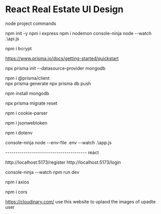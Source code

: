 # React Real Estate UI Design


node project commands

npm init -y
npm i express
npm i nodemon 
console-ninja node --watch .\api.js

npm i bcrypt

https://www.prisma.io/docs/getting-started/quickstart

npx prisma init --datasource-provider mongodb  

npm i @prisma/client  
npx prisma generate
npx prisma db push

npm install mongodb

npx prisma migrate reset

npm i cookie-parser   

npm i jsonwebtoken

npm i dotenv

console-ninja node --env-file .env --watch .\app.js

---------------------------------------- react

http://localhost:5173/register
http://localhost:5173/login

console-ninja --watch npm run dev

npm i axios

npm i cors

https://cloudinary.com/  use this website to uplaod the images of upadte user




